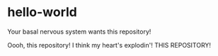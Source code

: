 # hello-world
Your basal nervous system wants this repository!

Oooh, this repository! I think my heart's explodin'! THIS REPOSITORY!
